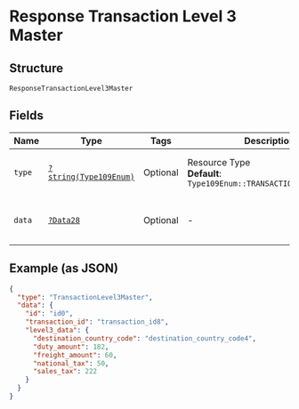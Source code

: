 
# Response Transaction Level 3 Master

## Structure

`ResponseTransactionLevel3Master`

## Fields

| Name | Type | Tags | Description | Getter | Setter |
|  --- | --- | --- | --- | --- | --- |
| `type` | [`?string(Type109Enum)`](../../doc/models/type-109-enum.md) | Optional | Resource Type<br>**Default**: `Type109Enum::TRANSACTIONLEVEL3MASTER` | getType(): ?string | setType(?string type): void |
| `data` | [`?Data28`](../../doc/models/data-28.md) | Optional | - | getData(): ?Data28 | setData(?Data28 data): void |

## Example (as JSON)

```json
{
  "type": "TransactionLevel3Master",
  "data": {
    "id": "id0",
    "transaction_id": "transaction_id8",
    "level3_data": {
      "destination_country_code": "destination_country_code4",
      "duty_amount": 182,
      "freight_amount": 60,
      "national_tax": 50,
      "sales_tax": 222
    }
  }
}
```

